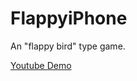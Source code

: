 # FlappyiPhone

An "flappy bird" type game.

[Youtube Demo](https://www.youtube.com/watch?v=XPvtFRIp3gs)
